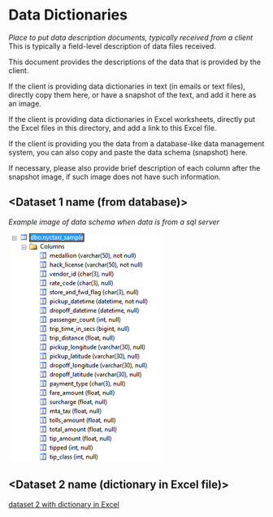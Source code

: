 # Data Dictionaries

_Place to put data description documents, typically received from a client_
This is typically a field-level description of data files received.

This document provides the descriptions of the data that is provided by the client.

If the client is providing data dictionaries in text (in emails or text files), directly copy them here, or have a snapshot of the text, and add it here as an image.

If the client is providing data dictionaries in Excel worksheets, directly put the Excel files in this directory, and add a link to this Excel file.

If the client is providing you the data from a database-like data management system, you can also copy and paste the data schema (snapshot) here.

If necessary, please also provide brief description of each column after the snapshot image, if such image does not have such information.

## <Dataset 1 name (from database)\>

_Example image of data schema when data is from a sql server_

![](data-dictionary-from-sql-table.PNG)

## <Dataset 2 name (dictionary in Excel file)\>

[dataset 2 with dictionary in Excel](./Raw-Data-Dictionary.csv)
